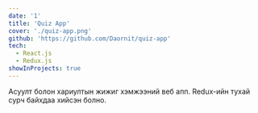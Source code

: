 ```yaml
---
date: '1'
title: 'Quiz App'
cover: './quiz-app.png'
github: 'https://github.com/Daornit/quiz-app'
tech:
  - React.js
  - Redux.js
showInProjects: true
---
```


Асуулт болон хариултын жижиг хэмжээний веб апп. Redux-ийн тухай сурч байхдаа хийсэн болно.
